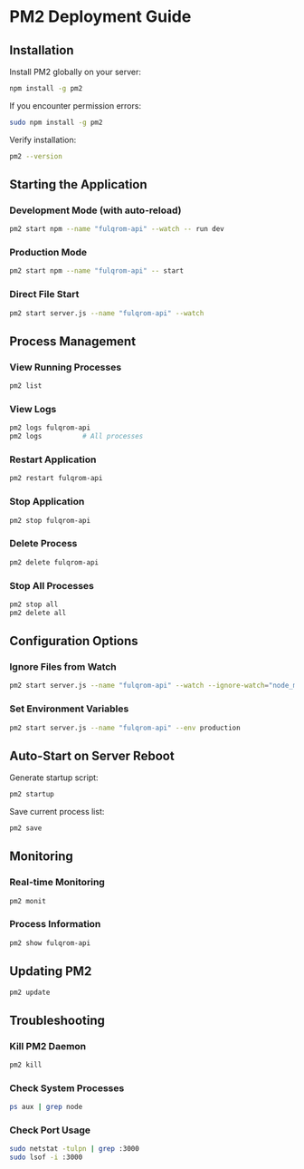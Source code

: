 # PM2 Deployment Guide

## Installation

Install PM2 globally on your server:

```bash
npm install -g pm2
```

If you encounter permission errors:

```bash
sudo npm install -g pm2
```

Verify installation:

```bash
pm2 --version
```

## Starting the Application

### Development Mode (with auto-reload)
```bash
pm2 start npm --name "fulqrom-api" --watch -- run dev
```

### Production Mode
```bash
pm2 start npm --name "fulqrom-api" -- start
```

### Direct File Start
```bash
pm2 start server.js --name "fulqrom-api" --watch
```

## Process Management

### View Running Processes
```bash
pm2 list
```

### View Logs
```bash
pm2 logs fulqrom-api
pm2 logs          # All processes
```

### Restart Application
```bash
pm2 restart fulqrom-api
```

### Stop Application
```bash
pm2 stop fulqrom-api
```

### Delete Process
```bash
pm2 delete fulqrom-api
```

### Stop All Processes
```bash
pm2 stop all
pm2 delete all
```

## Configuration Options

### Ignore Files from Watch
```bash
pm2 start server.js --name "fulqrom-api" --watch --ignore-watch="node_modules logs *.log"
```

### Set Environment Variables
```bash
pm2 start server.js --name "fulqrom-api" --env production
```

## Auto-Start on Server Reboot

Generate startup script:

```bash
pm2 startup
```

Save current process list:

```bash
pm2 save
```

## Monitoring

### Real-time Monitoring
```bash
pm2 monit
```

### Process Information
```bash
pm2 show fulqrom-api
```

## Updating PM2

```bash
pm2 update
```

## Troubleshooting

### Kill PM2 Daemon
```bash
pm2 kill
```

### Check System Processes
```bash
ps aux | grep node
```

### Check Port Usage
```bash
sudo netstat -tulpn | grep :3000
sudo lsof -i :3000
```